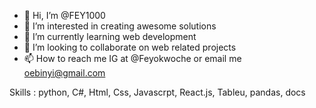 - 👋 Hi, I’m @FEY1000
- 👀 I’m interested in creating awesome solutions
- 🌱 I’m currently learning web development
- 💞️ I’m looking to collaborate on web related projects
- 📫 How to reach me IG at @Feyokwoche or email me oebinyi@gmail.com

<!---
FEY1000/FEY1000 is a ✨ special ✨ repository because its `README.md` (this file) appears on your GitHub profile.
You can click the Preview link to take a look at your changes.
--->


Skills :
python, C#, Html, Css, Javascrpt, React.js, Tableu, pandas, docs
